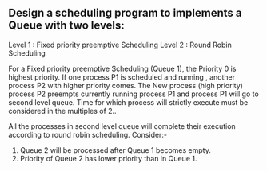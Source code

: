 Design a scheduling program to implements a Queue with two levels:
---------------------------------------------------------------------------
Level 1 : Fixed priority preemptive Scheduling
Level 2 : Round Robin Scheduling

For a Fixed priority preemptive Scheduling (Queue 1), the Priority 0 is highest priority. If one process P1 is scheduled and running , another process P2 with higher priority comes. The New process (high priority) process P2 preempts currently running process P1 and process P1 will go to second level queue. Time for which process will strictly execute must be considered in the multiples of 2..

All the processes in second level queue will complete their execution according to round robin scheduling.
Consider:-
1. Queue 2 will be processed after Queue 1 becomes empty.
2. Priority of Queue 2 has lower priority than in Queue 1.
